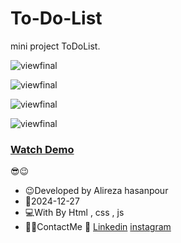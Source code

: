 # To-Do-List

mini project ToDoList.


![viewfinal](https://github.com/user-attachments/assets/b3b424d4-c83c-49e7-acf6-dc57de4f9f08)


![viewfinal](https://github.com/user-attachments/assets/16ef3e25-0e51-451c-b384-6a4cba5e9b24)


![viewfinal](https://github.com/user-attachments/assets/144cfbff-c830-4352-9393-272b0d33b8a0)


![viewfinal](https://github.com/user-attachments/assets/9e320e92-bc35-4eae-a029-888a701ec158)




### [Watch Demo](https://alirezafrontend.github.io/To-Do-List/ "Watch Demo")

 😎😉
- 😉Developed by Alireza hasanpour
- 📅2024-12-27
- 💻With By Html , css  , js
- 📲📞ContactMe 🔗 [Linkedin](https://www.linkedin.com/in/alireza-hasanpour-9ab4a732b?lipi=urn%3Ali%3Apage%3Ad_flagship3_profile_view_base_contact_details%3B74hz%2BdeVT62fhpXhtgK67Q%3D%3D "Linkedin") 
 [instagram](https//www.instagram.com/alireza_hasanpour_frontend")
